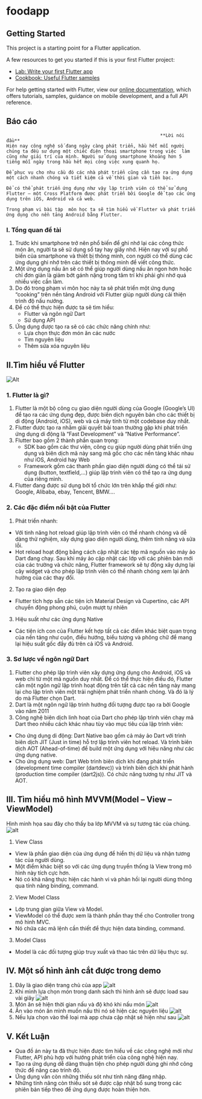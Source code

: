 # foodapp

## Getting Started

This project is a starting point for a Flutter application.

A few resources to get you started if this is your first Flutter project:

- [Lab: Write your first Flutter app](https://flutter.dev/docs/get-started/codelab)
- [Cookbook: Useful Flutter samples](https://flutter.dev/docs/cookbook)

For help getting started with Flutter, view our
[online documentation](https://flutter.dev/docs), which offers tutorials,
samples, guidance on mobile development, and a full API reference.

## Báo cáo
                                                             **Lời nói đầu**
    Hiện nay công nghệ số đang ngày càng phát triển, hầu hết mỗi người chúng ta đều sử dụng một chiếc điện thoại smartphone trong việc  làm  cũng như giải trí của mình. Người sử dụng smartphone khoảng hơn 5 tiếng mỗi ngày trong hầu hết mọi công việc xung quanh họ.

    Để phục vụ cho nhu cầu đó các nhà phát triển cũng cần tạo ra ứng dụng một cách nhanh chóng và tiết kiệm cả về thời gian và tiền bạc. 

    Để có thể phát triển ứng dụng như vậy lập trinh viên có thể sử dụng Flutter – một Cross Platform được phát triển bởi Google để tạo các ứng dụng trên iOS, Android và cả web.

    Trong phạm vi bài tập  môn học ta sẽ tìm hiểu về Flutter và phát triển ứng dụng cho nền tảng Android bằng Flutter.

### 	I. Tổng quan đề tài
1. Trước khi smartphone trở nên phổ biến để ghi nhớ lại các công thức món ăn, người ta sẽ sử dụng sổ tay hay giấy nhớ. Hiện nay với sự phổ biến của smartphone và thiết bị thông minh, con người có thể dùng các ứng dụng ghi nhớ trên các thiết bị thông minh để viết công thức.
2. Một ứng dụng nấu ăn sẽ có thể giúp người dùng nấu ăn ngon hơn hoặc chỉ đơn giản là giảm bớt gánh nặng trong tâm trí khi phải ghi nhớ quá nhiều việc cần làm.
3. Do đó trong phạm vi môn học này ta sẽ phát triển một ứng dụng “cooking” trên nền tảng Android với Flutter giúp người dùng cải thiện trình độ nấu nướng.
4. Để có thể thực hiện được ta sẽ tìm hiểu:
    -	Flutter và ngôn ngữ Dart
    -	Sử dụng API
5. Ứng dụng được tạo ra sẽ có các chức năng chính như:
    -	Lựa chọn thực đơn món ăn các nước
    -	Tìm nguyên liệu
    -	Thêm sửa xóa nguyên liệu
##      II.Tìm hiểu về Flutter
![Alt](./assets/images/taixuong.png)


### 1.	Flutter là gì?
1.	Flutter là một bộ công cụ giao diện người dùng của Google (Google’s UI) để tạo ra các ứng dụng đẹp, được biên dịch nguyên bản cho các thiết bị di động (Android, iOS), web và cả máy tính từ một codebase duy nhất.
2.	Flutter được tạo ra nhằm giải quyết bài toan thường gặp khi phát triển ứng dụng di động là “Fast Development” và “Native Performance”.
3.	Flutter bao gồm 2 thành phần quan trọng:
    -	SDK bao gồm các thư viện, công cụ giúp người dùng phát triển ứng dụng và biên dịch mã này sang mã gốc cho các nền tảng khác nhau như iOS, Android hay Web
    -	Framework gồm các thanh phần giao diện người dùng có thể tái sử dụng (button, textfield,…) giúp lập trình viên có thể tạo ra ứng dụng của riêng mình.
4.	Flutter đang được sử dụng bởi tổ chức lớn trên khắp thế giới như: Google, Alibaba, ebay, Tencent, BMW….
### 2.	Các đặc điểm nổi bật của Flutter
1.	Phát triển nhanh: 
-	Với tinh năng hot reload giúp lập trình viên có thể nhanh chóng và dễ dàng thử nghiệm, xây dựng giao diện người dùng, thêm tính năng và sửa lỗi. 
-	Hot reload hoạt động bằng cách cập nhật các tệp mã nguồn vào máy ảo Dart đang chạy. Sau khi máy ảo cập nhật các lớp với các phiên bản mới của các trường và chức năng, Flutter framework sẽ tự động xây dựng lại cây widget và cho phép lập trình viên có thể nhanh chóng xem lại ảnh hưởng của các thay đổi.
2.	Tạo ra giao diện đẹp
-	Flutter tích hợp sẵn các tiện ích Material Design và Cupertino, các API chuyển động phong phú, cuộn mượt tự nhiên
3.	Hiệu suất như các ứng dụng Native
-	Các tiện ích con của Flutter kết hợp tất cả các điểm khác biệt quan trọng của nền tảng như cuộn, điều hướng, biểu tượng và phông chữ để mang lại hiệu suất gốc đầy đủ trên cả iOS và Android.
### 3. Sơ lược về ngôn ngữ Dart
1.	Flutter cho phép lập trình viên xây dựng ứng dụng cho Android, iOS và web chỉ từ một mã nguồn duy nhất. Để có thể thực hiện điều đó, Flutter cần một ngôn ngữ lập trình hoạt động trên tất cả các nền tảng này mang lại cho lập trình viên một trải nghiệm phát triển nhanh chóng. Và đó là lý do mà Flutter chọn Dart.
2.	Dart là một ngôn ngữ lập trình hướng đối tượng được tạo ra bởi Google vào năm 2011
3.	Công nghệ biên dịch linh hoạt của Dart cho phép lập trình viên chạy mã Dart theo nhiều cách khác nhau tùy vào mục tiêu của lập trình viên:
-	Cho ứng dụng di động: Dart Native bao gồm cả máy ảo Dart với trình biên dịch JIT (Just in time) hỗ trợ lập trình viên hot reload. Và trình biên dịch AOT (Ahead-of-time) để build một ứng dụng với hiệu năng như các ứng dụng native.
-	Cho ứng dụng web: Dart Web trình biên dịch khi đang phát triển (development time compiler (dartdevc)) và trình biên dịch khi phát hành (production time compiler (dart2js)). Có chức năng tương tự như JIT và AOT.
## III. Tìm hiểu mô hình MVVM(Model – View – ViewModel)
Hình minh họa sau đây cho thấy ba lớp MVVM và sự tương tác của chúng.
![alt](./assets/images/IC448690.png)
1. View Class
- View là phần giao diện của ứng dụng để hiển thị dữ liệu và nhận tương tác của người dùng.
- Một điểm khác biệt so với các ứng dụng truyền thống là View trong mô hình này tích cực hơn. 
- Nó có khả năng thực hiện các hành vi và phản hồi lại người dùng thông qua tính năng binding, command.
2. View Model Class
- Lớp trung gian giữa View và Model.
- ViewModel có thể được xem là thành phần thay thế cho Controller trong mô hình MVC.
-  Nó chứa các mã lệnh cần thiết để thực hiện data binding, command.
3. Model Class
- Model là các đối tượng giúp truy xuất và thao tác trên dữ liệu thực sự.
## IV. Một số hình ảnh cắt được trong demo
1. Đây là giao diện trang chủ của app
   ![alt](./assets/images/tempsnip.png)
2. Khi mình lựa chọn món trong danh sách thì hình ảnh sẽ được load sau vài giây
   ![alt](./assets/images/tempsnip1.png)
3. Món ăn sẽ hiện thời gian nấu và độ khó khi nấu món 
   ![alt](./assets/images/tempsnip2.png)
4. Ấn vào món ăn mình muốn nấu thì nó sẽ hiện các nguyên liệu
   ![alt](./assets/images/tempsnip3.png)
5. Nếu lựa chọn vào thể loại mà app chưa cập nhật sẽ hiện như sau 
   ![alt](./assets/images/tempsnip4.png)
## V.	Kết Luận
- Qua đồ án này ta đã thực hiện được tìm hiểu về các công nghệ mới như Flutter, API phù hợp với hướng phát triển của công nghệ hiện nay.
- Tạo ra ứng dụng dễ dàng thuận tiện cho phép người dùng ghi nhớ công thức để nâng cao trình độ.
- Ứng dụng vẫn còn những thiếu sót như tính năng đăng nhập.
- Những tính năng còn thiếu sót sẽ được cập nhật bổ sung trong các phiên bản tiếp theo để ứng dụng được hoàn thiện hơn.


               
    

                        